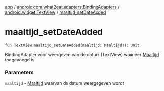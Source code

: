 [app](../../index.md) / [android.com.what2eat.adapters.BindingAdapters](../index.md) / [android.widget.TextView](index.md) / [maaltijd_setDateAdded](./maaltijd_set-date-added.md)

# maaltijd_setDateAdded

`fun TextView.maaltijd_setDateAdded(maaltijd: `[`Maaltijd`](../../android.com.what2eat.model/-maaltijd/index.md)`?): `[`Unit`](https://kotlinlang.org/api/latest/jvm/stdlib/kotlin/-unit/index.html)

BindingAdapter voor weergeven van de datum (TextView) wanneer [Maaltijd](../../android.com.what2eat.model/-maaltijd/index.md) toegevoegd is

### Parameters

`maaltijd` - [Maaltijd](../../android.com.what2eat.model/-maaltijd/index.md) waarvan de datum weergegeven wordt